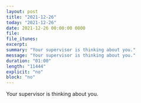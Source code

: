 ```yaml
---
layout: post
title: "2021-12-26"
today: "2021-12-26"
date: 2021-12-26 00:00:00 0000
file:
file_itunes:
excerpt:
summary: "Your supervisor is thinking about you."
message: "Your supervisor is thinking about you."
duration: "01:00"
length: "11444"
explicit: "no"
block: "no"
---
```

Your supervisor is thinking about you.

